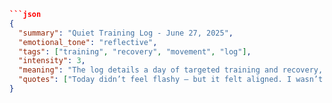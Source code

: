 ```json
```json
{
  "summary": "Quiet Training Log - June 27, 2025",
  "emotional_tone": "reflective",
  "tags": ["training", "recovery", "movement", "log"],
  "intensity": 3,
  "meaning": "The log details a day of targeted training and recovery, emphasizing the importance of balance and stability. The author reflects on their progress and the significance of their movements, showing a deep understanding of their body and its needs.",
  "quotes": ["Today didn’t feel flashy — but it felt aligned. I wasn’t chasing a high, just rebuilding something stable.", "The right ankle still feels tight under balance, but there’s no pain.  Shoulder passed the carry test with no flare-up. That meant a lot — quiet proof that I’m not fragile.", "I trained without music — just breath, posture, and presence.", "This is what it means to feel prepared. Not loud. Not broken. Just ready."]
}
```
```